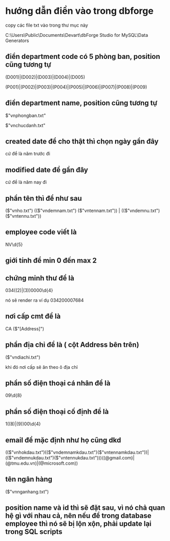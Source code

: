 # hướng dẫn điền vào trong dbforge

copy các file txt vào trong thư mục này

C:\Users\Public\Documents\Devart\dbForge Studio for MySQL\Data Generators

## điền department code có 5 phòng ban, position cũng tương tự

(D001)|(D002)|(D003)|(D004)|(D005)

(P001)|(P002)|(P003)|(P004)|(P005)|(P006)|(P007)|(P008)|(P009)

## điền department name, position cũng tương tự

$"vnphongban.txt"

$"vnchucdanh.txt"

## created date để cho thật thì chọn ngày gần đây

cứ để là năm trước đi

## modified date để gần đây

cứ để là năm nay đi

## phần tên thì để như sau

($"vnho.txt") (($"vndemnam.txt") ($"vntennam.txt")) | (($"vndemnu.txt") ($"vntennu.txt"))

## employee code viết là

NV\d{5}

## giới tính để min 0 đến max 2

## chứng minh thư để là

034((2)|(3))0000\d{4}

nó sẽ render ra ví dụ 034200007684

## nơi cấp cmt để là

CA ($"[Address]")

## phần địa chỉ để là ( cột Address bên trên)

($"vndiachi.txt")

khi đó nơi cấp sẽ ăn theo ô địa chỉ

## phần số điện thoại cá nhân để là

09\d{8}

## phần số điện thoại cố định để là

1((8)|(9))00\d{4}

## email để mặc định như họ cũng dkd

(($"vnhokdau.txt")(($"vndemnamkdau.txt")($"vntennamkdau.txt"))|(($"vndemnukdau.txt")($"vntennukdau.txt")))((@gmail.com)|(@tmu.edu.vn)|(@microsoft.com))

## tên ngân hàng

($"vnnganhang.txt")

## position name và id thì sẽ đặt sau, vì nó chả quan hệ gì với nhau cả, nên nếu để trong database employee thì nó sẽ bị lộn xộn, phải update lại trong SQL scripts